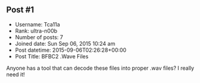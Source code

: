 ## Post #1
- Username: Tca11a
- Rank: ultra-n00b
- Number of posts: 7
- Joined date: Sun Sep 06, 2015 10:24 am
- Post datetime: 2015-09-06T02:26:28+00:00
- Post Title: BFBC2 .Wave Files

Anyone has a tool that can decode these files into proper .wav files? I really need it!
